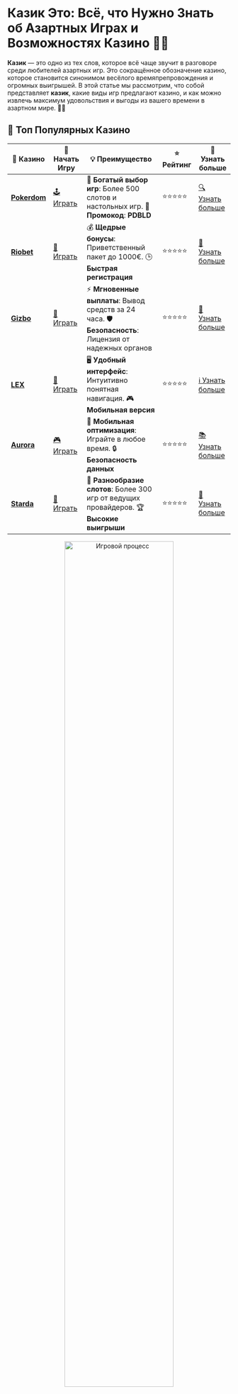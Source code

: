 # Казик Это: Всё, что Нужно Знать об Азартных Играх и Возможностях Казино 🎰💥

**Казик** — это одно из тех слов, которое всё чаще звучит в разговоре среди любителей азартных игр. Это сокращённое обозначение казино, которое становится синонимом весёлого времяпрепровождения и огромных выигрышей. В этой статье мы рассмотрим, что собой представляет **казик**, какие виды игр предлагают казино, и как можно извлечь максимум удовольствия и выгоды из вашего времени в азартном мире. 🌟🎲

## 🌟 Топ Популярных Казино

| 🎲 **Казино** | 🔗 **Начать Игру** | 💡 **Преимущество** | ⭐ **Рейтинг** | 🔗 **Узнать больше** |
|--------------|---------------------|---------------------|----------------|----------------------|
| [**Pokerdom**](https://brandplay.link/4k77v2yx) | [🕹️ Играть](https://brandplay.link/4k77v2yx) | 🎉 **Богатый выбор игр**: Более 500 слотов и настольных игр. 🎁 **Промокод**: **PDBLD** | ⭐⭐⭐⭐⭐ | [🔍 Узнать больше](https://brandplay.link/4k77v2yx) |
| [**Riobet**](https://brandplay.link/7xBLTPyj) | [🎰 Играть](https://brandplay.link/7xBLTPyj) | 💰 **Щедрые бонусы**: Приветственный пакет до 1000€. 🕒 **Быстрая регистрация** | ⭐⭐⭐⭐⭐ | [📖 Узнать больше](https://brandplay.link/7xBLTPyj) |
| [**Gizbo**](https://brandplay.link/bprXw4YV) | [🎲 Играть](https://brandplay.link/bprXw4YV) | ⚡ **Мгновенные выплаты**: Вывод средств за 24 часа. 🛡️ **Безопасность**: Лицензия от надежных органов | ⭐⭐⭐⭐⭐ | [📝 Узнать больше](https://brandplay.link/bprXw4YV) |
| [**LEX**](https://brandplay.link/zW4hdDFV) | [🤑 Играть](https://brandplay.link/zW4hdDFV) | 🖥️ **Удобный интерфейс**: Интуитивно понятная навигация. 🎮 **Мобильная версия** | ⭐⭐⭐⭐⭐ | [ℹ️ Узнать больше](https://brandplay.link/zW4hdDFV) |
| [**Aurora**](https://10trafic-stat2.com/click/668546556bcc6313411604bd/6766/13032/subaccount) | [🎮 Играть](https://10trafic-stat2.com/click/668546556bcc6313411604bd/6766/13032/subaccount) | 📱 **Мобильная оптимизация**: Играйте в любое время. 🔒 **Безопасность данных** | ⭐⭐⭐⭐⭐ | [📚 Узнать больше](https://10trafic-stat2.com/click/668546556bcc6313411604bd/6766/13032/subaccount) |
| [**Starda**](https://brandplay.link/fB7xwRFL) | [🎯 Играть](https://brandplay.link/fB7xwRFL) | 🎰 **Разнообразие слотов**: Более 300 игр от ведущих провайдеров. 🏆 **Высокие выигрыши** | ⭐⭐⭐⭐⭐ | [🔎 Узнать больше](https://brandplay.link/fB7xwRFL) |

<div align="center">
    <img src="https://i.pinimg.com/originals/1d/b3/25/1db325483acbe642c6d4e6fdd73a4988.gif" alt="Игровой процесс" width="70%">
</div>

## 💎 Лучшие Бонусы и Акции

| 🎲 **Казино** | 🔗 **Начать Игру** | 💡 **Преимущество** | ⭐ **Рейтинг** | 🔗 **Узнать больше** |
|--------------|---------------------|---------------------|----------------|----------------------|
| [**Kometa**](https://brandplay.link/8ZymQJV8) | [🎰 Играть](https://brandplay.link/8ZymQJV8) | 🎁 **Эксклюзивные бонусы**: Регулярные акции и промо. 🔄 **Программы лояльности** | ⭐⭐⭐⭐☆ | [🔍 Узнать больше](https://brandplay.link/8ZymQJV8) |
| [**R7**](https://brandplay.link/bMd3Yjsw) | [🕹️ Играть](https://brandplay.link/bMd3Yjsw) | 🕒 **Круглосуточная поддержка**: Всегда на связи. 💸 **Высокие лимиты** | ⭐⭐⭐⭐☆ | [📖 Узнать больше](https://brandplay.link/bMd3Yjsw) |
| [**7K**](https://brandplay.link/BvQyFShp) | [🎲 Играть](https://brandplay.link/BvQyFShp) | 🌟 **Эксклюзивные бонусы**: Только для VIP игроков. 🎉 **Сезонные акции** | ⭐⭐⭐⭐☆ | [📝 Узнать больше](https://brandplay.link/BvQyFShp) |
| [**Kent**](https://brandplay.link/Fv2WP3js) | [🤑 Играть](https://brandplay.link/Fv2WP3js) | 📈 **Высокий RTP**: Более 98%. 💼 **Профессиональная поддержка** | ⭐⭐⭐⭐☆ | [ℹ️ Узнать больше](https://brandplay.link/Fv2WP3js) |
| [**1Xslots**](https://brandplay.link/hSB1khtr) | [🎮 Играть](https://brandplay.link/hSB1khtr) | 🎉 **Множество акций**: Еженедельные бонусы и турниры. 🛡️ **Безопасность** | ⭐⭐⭐⭐☆ | [📚 Узнать больше](https://brandplay.link/hSB1khtr) |
| [**Gama**](https://brandplay.link/j6NMKsDz) | [🎯 Играть](https://brandplay.link/j6NMKsDz) | 🔍 **Интуитивный интерфейс**: Легкость использования. 🏅 **Престижные турниры** | ⭐⭐⭐⭐☆ | [🔎 Узнать больше](https://brandplay.link/j6NMKsDz) |

<div align="center">
    <img src="https://i.pinimg.com/originals/1d/b3/25/1db325483acbe642c6d4e6fdd73a4988.gif" alt="Игровой процесс" width="70%">
</div>

## 🚀 Быстрые Выигрыши и Поддержка

| 🎲 **Казино** | 🔗 **Начать Игру** | 💡 **Преимущество** | ⭐ **Рейтинг** | 🔗 **Узнать больше** |
|--------------|---------------------|---------------------|----------------|----------------------|
| [**Onion**](https://brandplay.link/zBGRVpQ9) | [🎰 Играть](https://brandplay.link/zBGRVpQ9) | 🤑 **Низкие ставки**: Идеально для начинающих. 🔄 **Быстрые выводы** | ⭐⭐⭐⭐☆ | [🔍 Узнать больше](https://brandplay.link/zBGRVpQ9) |
| [**Чемпион**](https://temon-gter.cfd/go/lRq?p80412p304504pcc44t17455) | [🕹️ Играть](https://temon-gter.cfd/go/lRq?p80412p304504pcc44t17455) | 🏅 **Лояльная программа**: Награды за активность. 🎁 **Ежемесячные бонусы** | ⭐⭐⭐⭐☆ | [📖 Узнать больше](https://temon-gter.cfd/go/lRq?p80412p304504pcc44t17455) |
| [**Vavada**](https://vavadapartner.pro/?promo=ea5c9275-6854-4505-94fc-95ab18221945-linkb2) | [🎲 Играть](https://vavadapartner.pro/?promo=ea5c9275-6854-4505-94fc-95ab18221945-linkb2) | 🚀 **Быстрая регистрация**: Начните играть мгновенно. 🔐 **Безопасные транзакции** | ⭐⭐⭐⭐☆ | [📝 Узнать больше](https://vavadapartner.pro/?promo=ea5c9275-6854-4505-94fc-95ab18221945-linkb2) |
| [**Friends**](https://gofriends.kim/linkb2) | [🤑 Играть](https://gofriends.kim/linkb2) | 🤝 **Социальные игры**: Играйте с друзьями. 🌐 **Мультиплатформенность** | ⭐⭐⭐⭐☆ | [ℹ️ Узнать больше](https://gofriends.kim/linkb2) |
| [**1WIN**](https://brandplay.link/smXVpBbG) | [🎮 Играть](https://brandplay.link/smXVpBbG) | 🏆 **Спортивные ставки**: Широкий выбор видов спорта. 💵 **Высокие коэффициенты** | ⭐⭐⭐⭐☆ | [📚 Узнать больше](https://brandplay.link/smXVpBbG) |
| [**Drip**](https://drp-ircp01.com/c07e6a3db) | [🎯 Играть](https://drp-ircp01.com/c07e6a3db) | 🌐 **Инновационные игры**: Новейшие игровые технологии. 🛡️ **Высокая безопасность** | ⭐⭐⭐⭐☆ | [🔎 Узнать больше](https://drp-ircp01.com/c07e6a3db) |
| [**JoyCasino**](https://rpc30.call2me.pro/?/ru/registration?apkpop=0&partner=p24970p3291217pc98f) | [🎰 Играть](https://rpc30.call2me.pro/?/ru/registration?apkpop=0&partner=p24970p3291217pc98f) | 🎁 **Приятные бонусы**: Ежедневные акции и подарки. 🕹️ **Разнообразие игр** | ⭐⭐⭐⭐☆ | [🔍 Узнать больше](https://rpc30.call2me.pro/?/ru/registration?apkpop=0&partner=p24970p3291217pc98f) |

<div align="center">
    <img src="https://i.pinimg.com/originals/1d/b3/25/1db325483acbe642c6d4e6fdd73a4988.gif" alt="Игровой процесс" width="70%">
</div>
---

✨ **Выбирайте лучшее казино для себя и наслаждайтесь игрой! Удачи!** ✨

## Что Такое Казик? 🏆

**Казик** — это просто разговорный и неформальный термин, который используется для обозначения казино. Часто его используют те, кто увлекается азартными играми, будь то классические игровые автоматы, карточные игры или ставки на спорт. Казик символизирует не только само заведение, но и весь мир азарта, который включает в себя не только игры, но и увлекательную атмосферу, которая царит в таких местах.

### Почему Казик Стал Популярен? 🎯

1. **Широкий выбор азартных игр**: В казиках можно найти разнообразие игр, от слотов до покера, рулетки и блэкджека.
2. **Простота в доступе**: Играть в казике можно как в реальной жизни, так и онлайн, что позволяет наслаждаться игрой в любое время и в любом месте.
3. **Необычная атмосфера**: В реальных казино царит своя особенная атмосфера, которая сочетает азарт, удачу и возможность испытать свои силы.
4. **Возможность больших выигрышей**: Казики предлагают игрокам шанс на крупные выигрыши, которые могут быть получены как на слотах, так и за игровыми столами.

## Какие Игры Доступны в Казике? 🎮

В **казике** можно найти множество разнообразных игр, которые подойдут для любого типа игрока, независимо от уровня опыта и предпочтений. Вот несколько самых популярных типов игр:

### 1. Игровые Автоматы 🎰

Игровые автоматы (или слоты) — это основная привлекательность казиков. С каждым годом появляются новые и интересные автоматы с уникальными тематиками, бонусными раундами и прогрессивными джекпотами. В каждом автомате игроки могут испытать удачу и получить шанс на большой выигрыш.

### 2. Рулетка 🎡

Рулетка — классическая игра, которая не теряет своей популярности. В казиках доступны различные версии рулетки: европейская, американская и даже азиатская. Игра проста, но увлекательна, и каждый поворот колеса приносит незабываемые эмоции.

### 3. Покер ♠️

Для любителей более стратегических игр покер — идеальный выбор. В казиках часто проводят турниры по покеру, где собираются лучшие игроки со всего мира. Покер — это не только удача, но и умение читать оппонентов и правильно делать ставки.

### 4. Блэкджек 🃏

Блэкджек — ещё одна популярная карточная игра, которую можно найти в казиках. Это классическая игра, в которой цель — набрать 21 очко или как можно ближе к этой цифре, но не превышая её.

## Онлайн Казик: Играй Где Угодно 🌐

Современные технологии позволяют игрокам наслаждаться азартными играми не только в реальных казино, но и онлайн. Онлайн казик предлагает все те же игры, что и в наземных казино, но с дополнительными удобствами. Например, вы можете играть в любое время суток, с любого устройства и без необходимости покидать дом.

### Преимущества Онлайн Казика 🖥️

1. **Доступность 24/7**: Онлайн казики работают круглосуточно, так что вы можете играть в удобное для вас время.
2. **Широкий выбор игр**: Онлайн казино часто предлагают более широкий выбор игр, чем их наземные аналоги, включая эксклюзивные игры, доступные только в интернете.
3. **Бонусы и акции**: Онлайн казики щедро предлагают бонусы для новых игроков, а также различные акции для постоянных клиентов.

## Как Выбрать Казик? 🏅

Выбирая казик для игры, важно учитывать несколько факторов, которые помогут вам сделать правильный выбор и обеспечить себе комфортную и безопасную игру.

### 1. Лицензия и Репутация ⚖️

Прежде чем зарегистрироваться в каком-либо казике, убедитесь, что он имеет действующую лицензию. Это гарантирует, что казино работает в соответствии с законами и предлагает честные условия игры.

### 2. Разнообразие Игры 🎮

Лучший казик — это тот, который предлагает разнообразие игр: от слотов до карточных игр. Чем больше выбор, тем больше шансов найти игру по своему вкусу.

### 3. Бонусы и Программы Лояльности 🎁

Каждое казино стремится привлечь игроков, предлагая различные бонусы, например, бонусы за регистрацию, бесплатные вращения или бонусы на депозит. Важно выбирать казик с выгодными предложениями, которые могут увеличить ваши шансы на выигрыш.

### 4. Безопасность и Оплата 💳

Проверьте, какие способы оплаты предлагает казик и насколько они безопасны. Надёжные казики используют передовые технологии для защиты данных игроков и обеспечения безопасности транзакций.

## Часто Задаваемые Вопросы ❓

### 1. Нужно ли платить для игры в казик? 💵

Для игры в казик, как в реальном, так и в онлайн-формате, необходимо сделать депозит. Однако многие казики предлагают бонусы и бесплатные вращения для новых игроков.

### 2. Можно ли выиграть деньги в казике? 💰

Да, в казике есть реальные шансы на выигрыш. Все игры основаны на генераторе случайных чисел (RNG), который гарантирует честность игры.

### 3. Как выбрать лучший казик для игры? 🏆

При выборе казика учитывайте его репутацию, лицензирование, бонусы и наличие безопасных методов оплаты. Обратите внимание на отзывы игроков, чтобы убедиться в надежности казино.

### 4. Какие игры популярны в казике? 🎲

Самыми популярными играми в казиках являются слоты, рулетка, покер и блэкджек. Эти игры имеют долгую историю и привлекают игроков по всему миру.

## Заключение

**Казик** — это не только место для игры, но и целый мир азарта, который может подарить вам невероятные эмоции и шанс на большие выигрыши. Выбирая казик, обращайте внимание на его лицензирование, безопасность и разнообразие игр, чтобы наслаждаться игрой на полную катушку! Удачи вам в мире азартных игр! 🍀🎉
